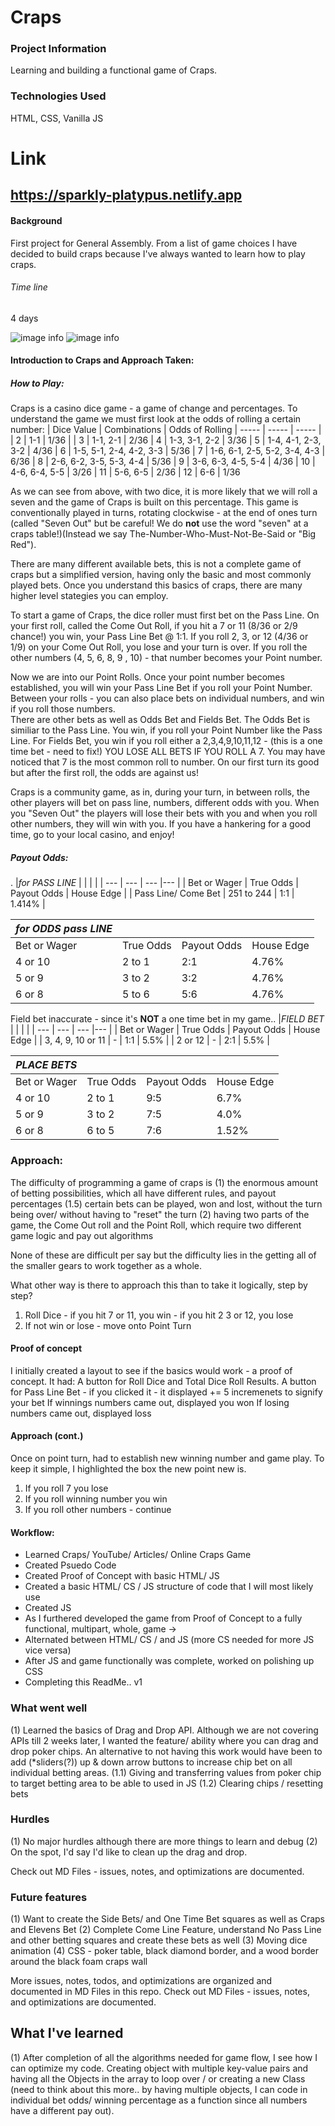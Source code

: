 # Craps

### Project Information
Learning and building a functional game of Craps.

### Technologies Used
HTML, CSS, Vanilla JS

# Link
## https://sparkly-platypus.netlify.app


#### Background
First project for General Assembly. From a list of game choices I have decided to build craps because I've always wanted to learn how to play craps.
###### Time line
4 days

![image info](./Readme-pictures/image1.png)
![image info](./Readme-pictures/image2.png)

#### Introduction to Craps and Approach Taken:
##### How to Play:
Craps is a casino dice game - a game of change and percentages. To understand the game we must first look at the odds of rolling a certain number:
| Dice Value | Combinations | Odds of Rolling
| ----- | ----- | ----- |
| 2 | 1-1         |   1/36 |
| 3 | 1-1, 2-1     | 2/36 
| 4 | 1-3, 3-1, 2-2     | 3/36
| 5 | 1-4, 4-1, 2-3, 3-2  | 4/36
| 6 | 1-5, 5-1, 2-4, 4-2, 3-3 |  5/36
| 7 | 1-6, 6-1, 2-5, 5-2, 3-4, 4-3 | 6/36
| 8 | 2-6, 6-2, 3-5, 5-3, 4-4 | 5/36
| 9 | 3-6, 6-3, 4-5, 5-4 | 4/36
| 10 | 4-6, 6-4, 5-5 | 3/26
| 11 | 5-6, 6-5 | 2/36
| 12 | 6-6 | 1/36

As we can see from above, with two dice, it is more likely that we will roll a seven and the game of Craps is built on this percentage. This game is conventionally played in turns, rotating clockwise - at the end of ones turn (called "Seven Out" but be careful! We do **not** use the word "seven" at a craps table!)(Instead we say The-Number-Who-Must-Not-Be-Said or "Big Red").

There are many different available bets, this is not a complete game of craps but a simplified version, having only the basic and most commonly played bets. Once you understand this basics of craps, there are many higher level stategies you can employ. 

To start a game of Craps, the dice roller must first bet on the Pass Line.
On your first roll, called the Come Out Roll, if you hit a 7 or 11 (8/36 or 2/9 chance!) you win, your Pass Line Bet @ 1:1.
If you roll 2, 3, or 12 (4/36 or 1/9) on your Come Out Roll, you lose and your turn is over.
If you roll the other numbers (4, 5, 6, 8, 9 , 10) - that number becomes your Point number.

Now we are into our Point Rolls. Once your point number becomes established, you will win your Pass Line Bet if you roll your Point  Number. \
Between your rolls - you can also place bets on individual numbers, and win if you roll those numbers. \
There are other bets as well as Odds Bet and Fields Bet. The Odds Bet is similiar to the Pass Line. 
You win, if you roll your Point Number like the Pass Line.
For Fields Bet, you win if you roll either a 2,3,4,9,10,11,12 - (this is a one time bet - need to fix!)
YOU LOSE ALL BETS IF YOU ROLL A 7. 
You may have noticed that 7 is the most common roll to number.
On our first turn its good but after the first roll, the odds are against us!

Craps is a community game, as in, during your turn, in between rolls, the other players will bet on pass line, numbers, different odds with you. When you "Seven Out" the players will lose their bets with you and when you roll other numbers, they will win with you. If you have a hankering for a good time, go to your local casino, and enjoy!

##### Payout Odds:
.
|*for PASS LINE* | |  |   |
| --- | --- | --- |--- |
| Bet or Wager | True Odds | Payout Odds | House Edge |
| Pass Line/ Come Bet | 251 to 244 | 1:1 | 1.414% |

|*for ODDS pass LINE* | |  |   |
| --- | --- | --- |--- |
| Bet or Wager | True Odds | Payout Odds | House Edge |
| 4 or 10 | 2 to 1 | 2:1 | 4.76% |
| 5 or 9 | 3 to 2 | 3:2 | 4.76% |
| 6 or 8 | 5 to 6 | 5:6 | 4.76% |

Field bet inaccurate - since it's **NOT** a one time bet in my game..
|*FIELD BET* |  |  |   |
| --- | --- | --- |--- |
| Bet or Wager | True Odds | Payout Odds | House Edge |
| 3, 4, 9, 10 or 11 | - | 1:1 | 5.5% |
| 2 or 12 | - | 2:1 | 5.5% |

|*PLACE BETS* |  |  |   |
| --- | --- | --- |--- |
| Bet or Wager | True Odds | Payout Odds | House Edge |
| 4 or 10 | 2 to 1 | 9:5 | 6.7% |
| 5 or 9 | 3 to 2 | 7:5 | 4.0% |
| 6 or 8 | 6 to 5 | 7:6 | 1.52% |


### Approach:

The difficulty of programming a game of craps is
(1) the enormous amount of betting possibilities, which all have different rules, and payout percentages
(1.5) certain bets can be played, won and lost, without the turn being over/ without having to "reset" the turn
(2) having two parts of the game, the Come Out roll and the Point Roll, which require two different game logic and pay out algorithms

None of these are difficult per say but the difficulty lies in the getting all of the smaller gears to work together as a whole.

What other way is there to approach this than to take it logically, step by step?
1) Roll Dice - if you hit 7 or 11, you win - if you hit 2 3 or 12, you lose
2) If not win or lose - move onto Point Turn 

#### Proof of concept
I initially created a layout to see if the basics would work - a proof of concept.
It had:
A button for Roll Dice and Total Dice Roll Results.
A button for Pass Line Bet - if you clicked it - it displayed += 5 incremenets to signify your bet
If winnings numbers came out, displayed you won
If losing numbers came out, displayed loss

#### Approach (cont.)
Once on point turn, had to establish new winning number and game play.
To keep it simple, I highlighted the box the new point new is.
1) If you roll 7 you lose
2) If you roll winning number you win
3) If you roll other numbers - continue

#### Workflow:
- Learned Craps/ YouTube/ Articles/ Online Craps Game
- Created Psuedo Code
- Created Proof of Concept with basic HTML/ JS
- Created a basic HTML/ CS / JS structure of code that I will most likely use
- Created JS
- As I furthered developed the game from Proof of Concept to a fully functional, multipart, whole, game ->
- Alternated between HTML/ CS / and JS (more CS needed for more JS vice versa)
- After JS and game functionally was complete, worked on polishing up CSS
- Completing this ReadMe.. v1

### What went well
(1) Learned the basics of Drag and Drop API. Although we are not covering APIs till 2 weeks later, I wanted the feature/ ability where you can drag and drop poker chips. An alternative to not having this work would have been to add (*sliders(?)) up & down arrow buttons to increase chip bet on all individual betting areas.
(1.1) Giving and transferring values from poker chip to target betting area to be able to used in JS
(1.2) Clearing chips / resetting bets

### Hurdles
(1) No major hurdles although there are more things to learn and debug
(2) On the spot, I'd say I'd like to clean up the drag and drop.

Check out MD Files - issues, notes, and optimizations are documented.

### Future features
(1) Want to create the Side Bets/ and One Time Bet squares as well as Craps and Elevens Bet
(2) Complete Come Line Feature, understand No Pass Line and other betting squares and create these bets as well
(3) Moving dice animation
(4) CSS - poker table, black diamond border, and a wood border around the black foam craps wall

More issues, notes, todos, and optimizations are organized and documented in MD Files in this repo.
Check out MD Files - issues, notes, and optimizations are documented.


## What I've learned
(1) After completion of all the algorithms needed for game flow, I see how I can optimize my code. Creating object with multiple key-value pairs and having all the Objects in the array to loop over / or creating a new Class (need to think about this more.. by having multiple objects, I can code in individual bet odds/ winning percentage as a function since all numbers have a different pay out).




